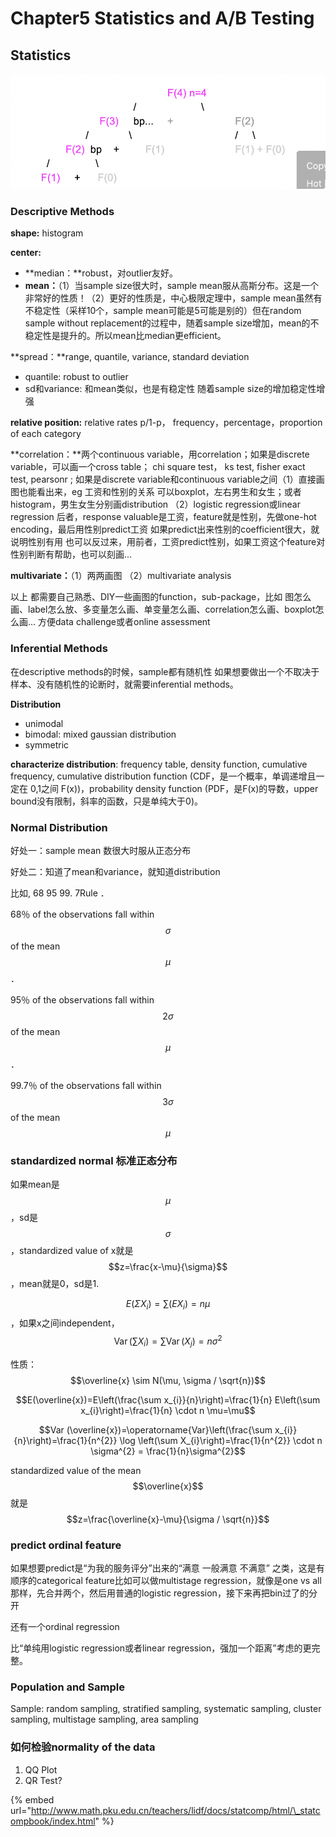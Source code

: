 # Chapter5 Statistics and A/B Testing

## Statistics 

![](../.gitbook/assets/image%20%2828%29.png)

### **Descriptive Methods**

**shape:** histogram

**center:**         

* **median：**robust，对outlier友好。      
* **mean：**（1）当sample size很大时，sample mean服从高斯分布。这是一个非常好的性质！（2）更好的性质是，中心极限定理中，sample mean虽然有不稳定性（采样10个，sample mean可能是5可能是别的）但在random sample without replacement的过程中，随着sample size增加，mean的不稳定性是提升的。所以mean比median更efficient。

**spread：**range, quantile, variance, standard deviation

* quantile: robust to outlier 
* sd和variance: 和mean类似，也是有稳定性 随着sample size的增加稳定性增强

**relative position:** relative rates p/1-p， frequency，percentage，proportion of each category  

**correlation：**两个continuous variable，用correlation；如果是discrete variable，可以画一个cross table； chi square test， ks test, fisher exact test, pearsonr ; 如果是discrete variable和continuous variable之间（1）直接画图也能看出来，eg 工资和性别的关系 可以boxplot，左右男生和女生；或者histogram，男生女生分别画distribution （2）logistic regression或linear regression 后者，response valuable是工资，feature就是性别，先做one-hot encoding，最后用性别predict工资 如果predict出来性别的coefficient很大，就说明性别有用 也可以反过来，用前者，工资predict性别，如果工资这个feature对性别判断有帮助，也可以刻画... 

**multivariate：**（1）两两画图 （2）multivariate analysis 



以上 都需要自己熟悉、DIY一些画图的function，sub-package，比如 图怎么画、label怎么放、多变量怎么画、单变量怎么画、correlation怎么画、boxplot怎么画... 方便data challenge或者online assessment 

### Inferential Methods

在descriptive methods的时候，sample都有随机性 如果想要做出一个不取决于样本、没有随机性的论断时，就需要inferential methods。

**Distribution** 

* unimodal 
* bimodal: mixed gaussian distribution 
* symmetric 

**characterize distribution**: frequency table, density function, cumulative frequency, cumulative distribution function \(CDF，是一个概率，单调递增且一定在 0,1之间 F\(x\)\)，probability density function \(PDF，是F\(x\)的导数，upper bound没有限制，斜率的函数，只是单纯大于0\)。

### Normal Distribution

好处一：sample mean 数很大时服从正态分布

好处二：知道了mean和variance，就知道distribution 

比如, 68    95    99. 7Rule ．

68％ of the observations fall within $$\sigma$$ of the mean $$\mu$$ ．

95％ of the observations fall within  $$2\sigma$$ of the mean $$\mu$$ ．

99.7％ of the observations fall within  $$3\sigma$$ of the mean $$\mu$$ 

### standardized normal 标准正态分布

如果mean是$$\mu$$ ，sd是$$\sigma$$，standardized value of x就是 $$z=\frac{x-\mu}{\sigma}$$ ，mean就是0，sd是1.

 $$E\left(\Sigma X_{i}\right)=\sum\left(E X_{i}\right)=n \mu$$ ，如果x之间independent， $$\operatorname{Var}\left(\sum X_{i}\right)=\sum \operatorname{Var}\left(X_{j}\right)=n \sigma^{2}$$ 

性质： $$\overline{x} \sim N(\mu, \sigma / \sqrt{n})$$ 

$$E(\overline{x})=E\left(\frac{\sum x_{i}}{n}\right)=\frac{1}{n} E\left(\sum x_{i}\right)=\frac{1}{n} \cdot n \mu=\mu$$ 

$$Var (\overline{x})=\operatorname{Var}\left(\frac{\sum x_{i}}{n}\right)=\frac{1}{n^{2}} \log \left(\sum X_{i}\right)=\frac{1}{n^{2}} \cdot n \sigma^{2} = \frac{1}{n}\sigma^{2}$$ 

standardized value of the mean $$\overline{x}$$ 就是 $$z=\frac{\overline{x}-\mu}{\sigma / \sqrt{n}}$$ 

### predict ordinal feature

如果想要predict是“为我的服务评分”出来的“满意 一般满意 不满意” 之类，这是有顺序的categorical feature比如可以做multistage regression，就像是one vs all那样，先合并两个，然后用普通的logistic regression，接下来再把bin过了的分开

还有一个ordinal regression

比“单纯用logistic regression或者linear regression，强加一个距离”考虑的更完整。

### Population and Sample

Sample: random sampling, stratified sampling, systematic sampling, cluster sampling, multistage sampling, area sampling 

### 如何检验normality of the data

1. QQ Plot
2. QR Test?

{% embed url="http://www.math.pku.edu.cn/teachers/lidf/docs/statcomp/html/\_statcompbook/index.html" %}




